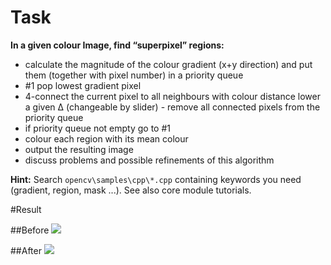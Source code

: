 # Task
**In a given colour Image, find “superpixel” regions:**
* calculate the magnitude of the colour gradient (x+y direction) and put them (together with pixel number) in a priority queue
* #1 pop lowest gradient pixel
* 4-connect the current pixel to all neighbours with
colour distance lower a given Δ (changeable by slider) - remove all connected pixels from the priority queue
* if priority queue not empty go to #1
* colour each region with its mean colour
* output the resulting image
* discuss problems and possible refinements of this algorithm

**Hint:**
Search `opencv\samples\cpp\*.cpp` containing keywords you need (gradient, region, mask ...). See also core module tutorials.

#Result

##Before
![](https://github.com/florianschmidt1994/ComputerVision1-Exercise1/blob/master/before.png)

##After
![](https://github.com/florianschmidt1994/ComputerVision1-Exercise1/blob/master/after.png)
